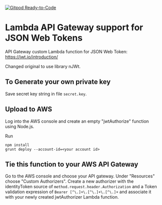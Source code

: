[![Gitpod Ready-to-Code](https://img.shields.io/badge/Gitpod-Ready--to--Code-blue?logo=gitpod)](https://gitpod.io/#https://github.com/kopertop/lambda-jwt) 

Lambda API Gateway support for JSON Web Tokens
==============================================

API Gateway custom Lambda function for JSON Web Token: https://jwt.io/introduction/

Changed original to use library nJWt.

To Generate your own private key
--------------------------------
Save secret key string in file `secret.key`.

Upload to AWS
-------------

Log into the AWS console and create an empty "jwtAuthorize" function using Node.js.

Run

```
npm install
grunt deploy --account-id=<your account id>
```

Tie this function to your AWS API Gateway
-----------------------------------------

Go to the AWS console and choose your API gateway. Under "Resources" choose "Custom Authorizers".
Create a new authorizer with the identityToken source of `method.request.header.Authorization`
and a Token validation expression of `Bearer [^\.]+\.[^\.]+\.[^\.]+` and associate it with your newly
created jwtAuthorizer Lambda function.
